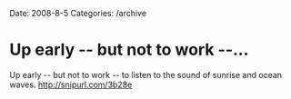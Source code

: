 Date: 2008-8-5
Categories: /archive

# Up early -- but not to work --...

Up early -- but not to work -- to listen to the sound of sunrise and ocean waves.  http://snipurl.com/3b28e

